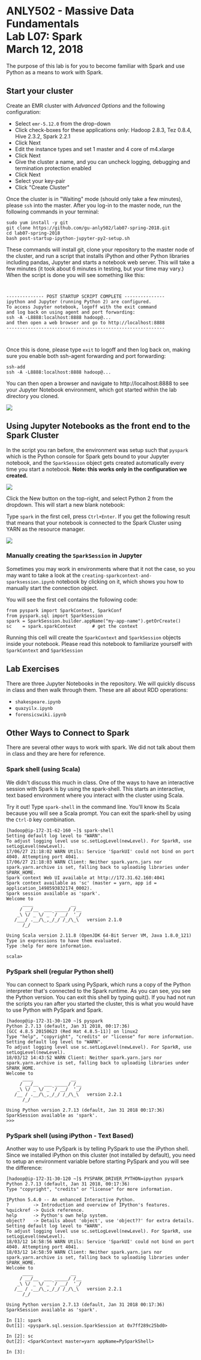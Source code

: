# ANLY502 - Massive Data Fundamentals<br>Lab L07: Spark<br>March 12, 2018

The purpose of this lab is for you to become familiar with Spark and use Python as a means to work with Spark. 

## Start your cluster

Create an EMR cluster with *Advanced Options* and the following configuration:

* Select `emr-5.12.0` from the drop-down
* Click check-boxes for these applications only: Hadoop 2.8.3, Tez 0.8.4, Hive 2.3.2, Spark 2.2.1	
* Click Next
* Edit the instance types and set 1 master and 4 core of m4.xlarge 
* Click Next
* Give the cluster a name, and you can uncheck logging, debugging and termination protection enabled
* Click Next
* Select your key-pair
* Click "Create Cluster"

Once the cluster is in "Waiting" mode (should only take a few minutes), please `ssh` into the master. After you log-in to the master node, run the following commands in your terminal:


```
sudo yum install -y git
git clone https://github.com/gu-anly502/lab07-spring-2018.git
cd lab07-spring-2018
bash post-startup-ipython-jupyter-py2-setup.sh 
```

These commands will install git, clone your repository to the master node of the cluster, and run a script that installs iPython and other Python libraries including pandas, Jupyter and starts a notebook web server. This will take a few minutes (it took about 6 minutes in testing, but your time may vary.) When the script is done you will see something like this:

```


-------------- POST STARTUP SCRIPT COMPLETE ---------------
ipython and Jupyter (running Python 2) are configured.
To access Jupyter notebook, logoff with the exit command
and log back on using agent and port forwarding:
ssh -A -L8888:localhost:8888 hadoop@...
and then open a web browser and go to http://localhost:8888
-----------------------------------------------------------



```
Once this is done, please type `exit` to logoff and then log back on, making sure you enable both ssh-agent forwarding and port forwarding:


```
ssh-add
ssh -A -L8888:localhost:8888 hadoop@...
``` 

You can then open a browser and navigate to http://localhost:8888 to see your Jupyter Notebook environment, which got started within the lab directory you cloned. 

<img src='images/jupyter-landing.png'>

## Using Jupyter Notebooks as the front end to the Spark Cluster

In the script you ran before, the environment was setup such that `pyspark` which is the Python console for Spark gets bound to your Jupyter notebook, and the `SparkSession` object gets created automatically every time you start a notebook. **Note: this works only in the configuration we created.**

<img src='images/new-notebook.png'>


Click the New button on the top-right, and select Python 2 from the dropdown. This will start a new blank notebook:

Type `spark` in the first cell, press `Ctrl+Enter`. If you get the following result that means that your notebook is connected to the Spark Cluster using YARN as the resource manager.

<img src='images/sparksession.png'>

### Manually creating the `SparkSession` in Jupyter


Sometimes you may work in environments where that it not the case, so you may want to take a look at the `creating-sparkcontext-and-sparksession.ipynb` notebook by clicking on it, which shows you how to manually start the connection object.

You will see the first cell contains the following code:

```{python}
from pyspark import SparkContext, SparkConf
from pyspark.sql import SparkSession
spark = SparkSession.builder.appName("my-app-name").getOrCreate()
sc    = spark.sparkContext      # get the context
```
Running this cell will create the `SparkContext` and `SparkSession` objects inside your notebook. Please read this notebook to familiarize yourself with `SparkContext` and `SparkSession`


## Lab Exercises

There are three Jupyter Notebooks in the repository. We will quickly discuss in class and then walk through them. These are all about RDD operations:

* `shakespeare.ipynb`
* `quazyilx.ipynb`
* `forensicswiki.ipynb`


## Other Ways to Connect to Spark

There are several other ways to work with spark. We did not talk about them in class and they are here for reference.

### Spark shell (using Scala)

We didn't discuss this much in class. One of the ways to have an interactive session with Spark is by using the spark-shell. This starts an interactive, text based environment where you interact with the cluster using Scala.

Try it out! Type `spark-shell` in the command line. You'll know its Scala because you will see a Scala prompt. You can exit the spark-shell by using the `Ctrl-D` key combination.

```
[hadoop@ip-172-31-62-160 ~]$ spark-shell
Setting default log level to "WARN".
To adjust logging level use sc.setLogLevel(newLevel). For SparkR, use setLogLevel(newLevel).
17/06/27 21:18:02 WARN Utils: Service 'SparkUI' could not bind on port 4040. Attempting port 4041.
17/06/27 21:18:03 WARN Client: Neither spark.yarn.jars nor spark.yarn.archive is set, falling back to uploading libraries under SPARK_HOME.
Spark context Web UI available at http://172.31.62.160:4041
Spark context available as 'sc' (master = yarn, app id = application_1498593832174_0002).
Spark session available as 'spark'.
Welcome to
      ____              __
     / __/__  ___ _____/ /__
    _\ \/ _ \/ _ `/ __/  '_/
   /___/ .__/\_,_/_/ /_/\_\   version 2.1.0
      /_/

Using Scala version 2.11.8 (OpenJDK 64-Bit Server VM, Java 1.8.0_121)
Type in expressions to have them evaluated.
Type :help for more information.

scala>
```

### PySpark shell (regular Python shell)

You can connect to Spark using PySpark, which runs a copy of the Python interpreter that's connected to the Spark runtime. As you can see, you see the Python version. You can exit this shell by typing quit(). If you had not run the scripts you ran after you started the cluster, this is what you would have to use Python with PySpark and Spark. 

```
[hadoop@ip-172-31-30-120 ~]$ pyspark
Python 2.7.13 (default, Jan 31 2018, 00:17:36)
[GCC 4.8.5 20150623 (Red Hat 4.8.5-11)] on linux2
Type "help", "copyright", "credits" or "license" for more information.
Setting default log level to "WARN".
To adjust logging level use sc.setLogLevel(newLevel). For SparkR, use setLogLevel(newLevel).
18/03/12 14:43:52 WARN Client: Neither spark.yarn.jars nor spark.yarn.archive is set, falling back to uploading libraries under SPARK_HOME.
Welcome to
      ____              __
     / __/__  ___ _____/ /__
    _\ \/ _ \/ _ `/ __/  '_/
   /__ / .__/\_,_/_/ /_/\_\   version 2.2.1
      /_/

Using Python version 2.7.13 (default, Jan 31 2018 00:17:36)
SparkSession available as 'spark'.
>>>
```

### PySpark shell (using iPython - Text Based)

Another way to use PySpark is by telling PySpark to use the iPython shell. Since we installed iPython on this cluster (not installed by default), you need to setup an environment variable before starting PySpark and you will see the difference:

```
[hadoop@ip-172-31-30-120 ~]$ PYSPARK_DRIVER_PYTHON=ipython pyspark
Python 2.7.13 (default, Jan 31 2018, 00:17:36)
Type "copyright", "credits" or "license" for more information.

IPython 5.4.0 -- An enhanced Interactive Python.
?         -> Introduction and overview of IPython's features.
%quickref -> Quick reference.
help      -> Python's own help system.
object?   -> Details about 'object', use 'object??' for extra details.
Setting default log level to "WARN".
To adjust logging level use sc.setLogLevel(newLevel). For SparkR, use setLogLevel(newLevel).
18/03/12 14:58:56 WARN Utils: Service 'SparkUI' could not bind on port 4040. Attempting port 4041.
18/03/12 14:58:59 WARN Client: Neither spark.yarn.jars nor spark.yarn.archive is set, falling back to uploading libraries under SPARK_HOME.
Welcome to
      ____              __
     / __/__  ___ _____/ /__
    _\ \/ _ \/ _ `/ __/  '_/
   /__ / .__/\_,_/_/ /_/\_\   version 2.2.1
      /_/

Using Python version 2.7.13 (default, Jan 31 2018 00:17:36)
SparkSession available as 'spark'.

In [1]: spark
Out[1]: <pyspark.sql.session.SparkSession at 0x7ff289c25bd0>

In [2]: sc
Out[2]: <SparkContext master=yarn appName=PySparkShell>

In [3]:
```

